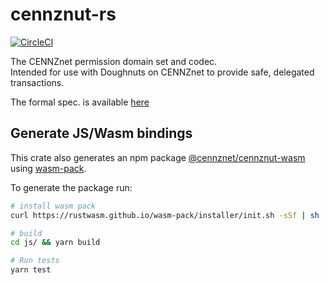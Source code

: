 # cennznut-rs
[![CircleCI](https://circleci.com/gh/cennznet/cennznut-rs.svg?style=svg)](https://circleci.com/gh/cennznet/cennznut-rs)

The CENNZnet permission domain set and codec.  
Intended for use with Doughnuts on CENNZnet to provide safe, delegated transactions.  

The formal spec. is available [here](https://github.com/cennznet/doughnut-paper/blob/master/CENNZnet_format.md)  

## Generate JS/Wasm bindings

This crate also generates an npm package [@cennznet/cennznut-wasm](https://www.npmjs.com/package/@cennznet/cennznut-wasm)
using [wasm-pack](https://rustwasm.github.io/docs/wasm-pack/).

To generate the package run:
```bash
# install wasm pack
curl https://rustwasm.github.io/wasm-pack/installer/init.sh -sSf | sh

# build
cd js/ && yarn build

# Run tests
yarn test
```

